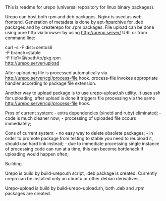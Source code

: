 This is readme for urepo (universal repository for linux binary packages).

Urepo can host both rpm and deb packages. Nginx is used as web frontend.
Generation of metadata is done by apt-ftparchive for .deb packages and by
createrepo for .rpm packages. File upload can be done using pure http via
browser by using http://urepo.server/ URL or from command line:

curl -s -F dist=centos6 \
    -F branch=stable \
    -F file1=@/path/to/pkg.rpm \
    http://urepo.server/upload

After uploading file is processed automatically via
http://urepo.server/cgi/process-file hook. process-file invokes appropriate
handler according to package file extension.

Another way to upload package is to use urepo-upload.sh utility. It uses
ssh for uploading, after upload is done it triggers file processing via the
same http://urepo.server/cgi/process-file hook.

Pros of current system:
    - extra dependencies (xinetd and ruby) eliminated;
    - code is much cleaner now;
    - processing of uploaded file occurs immediately;

Cons of current system:
    - no easy way to delete obsolete packages;
    - in order to promote package from testing to stable you need to reupload
      it, should use hard link instead;
    - due to immediate processing single instance of processing code can run
      at a time, this can become bottleneck if uploading would happen often;

Building.

Urepo is build by build-urepo.sh script, .deb package is created. Currently
urepo can be installed only on ubuntu or other debian derivatives.

Urepo-upload is build by build-urepo-upload.sh, both .deb and .rpm packages
are created.
